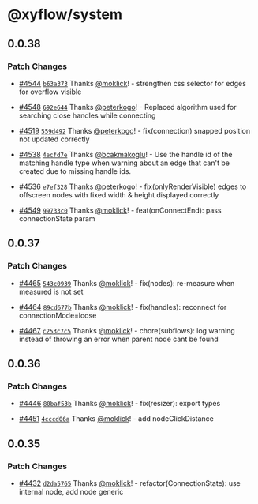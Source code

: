 # @xyflow/system

## 0.0.38

### Patch Changes

- [#4544](https://github.com/xyflow/xyflow/pull/4544) [`b63a373`](https://github.com/xyflow/xyflow/commit/b63a3734b84b6817603c8e6e48e2836f048acc3b) Thanks [@moklick](https://github.com/moklick)! - strengthen css selector for edges for overflow visible

- [#4548](https://github.com/xyflow/xyflow/pull/4548) [`692e644`](https://github.com/xyflow/xyflow/commit/692e6440b10e75cb31f3f3172aede9ed4d7f05d2) Thanks [@peterkogo](https://github.com/peterkogo)! - Replaced algorithm used for searching close handles while connecting

- [#4519](https://github.com/xyflow/xyflow/pull/4519) [`559d492`](https://github.com/xyflow/xyflow/commit/559d49264b940f93c5e205bf984aa76230b10806) Thanks [@peterkogo](https://github.com/peterkogo)! - fix(connection) snapped position not updated correctly

- [#4538](https://github.com/xyflow/xyflow/pull/4538) [`4ecfd7e`](https://github.com/xyflow/xyflow/commit/4ecfd7e19720b70024d0b5dff27d4537dd46b49a) Thanks [@bcakmakoglu](https://github.com/bcakmakoglu)! - Use the handle id of the matching handle type when warning about an edge that can't be created due to missing handle ids.

- [#4536](https://github.com/xyflow/xyflow/pull/4536) [`e7ef328`](https://github.com/xyflow/xyflow/commit/e7ef328f8f9286a817b19457d38c491e6c0bcffd) Thanks [@peterkogo](https://github.com/peterkogo)! - fix(onlyRenderVisible) edges to offscreen nodes with fixed width & height displayed correctly

- [#4549](https://github.com/xyflow/xyflow/pull/4549) [`99733c0`](https://github.com/xyflow/xyflow/commit/99733c01bc70f9463e7dba0046c5f8d839a1d2ba) Thanks [@moklick](https://github.com/moklick)! - feat(onConnectEnd): pass connectionState param

## 0.0.37

### Patch Changes

- [#4465](https://github.com/xyflow/xyflow/pull/4465) [`543c0939`](https://github.com/xyflow/xyflow/commit/543c09392d53fdd56a8876e65f4ce2d8ab250098) Thanks [@moklick](https://github.com/moklick)! - fix(nodes): re-measure when measured is not set

- [#4464](https://github.com/xyflow/xyflow/pull/4464) [`89cd677b`](https://github.com/xyflow/xyflow/commit/89cd677b5668b78434e02e7b025c6ac58db91e58) Thanks [@moklick](https://github.com/moklick)! - fix(handles): reconnect for connectionMode=loose

- [#4467](https://github.com/xyflow/xyflow/pull/4467) [`c253c7c5`](https://github.com/xyflow/xyflow/commit/c253c7c59a2ccd2cb91ad44ce4acbe481d9d7fe1) Thanks [@moklick](https://github.com/moklick)! - chore(subflows): log warning instead of throwing an error when parent node cant be found

## 0.0.36

### Patch Changes

- [#4446](https://github.com/xyflow/xyflow/pull/4446) [`80baf53b`](https://github.com/xyflow/xyflow/commit/80baf53bdc7d4fb0715e5eed85efdea77191935a) Thanks [@moklick](https://github.com/moklick)! - fix(resizer): export types

- [#4451](https://github.com/xyflow/xyflow/pull/4451) [`4cccd06a`](https://github.com/xyflow/xyflow/commit/4cccd06a671e9ef1c6f16ab0d788081f8d894d0e) Thanks [@moklick](https://github.com/moklick)! - add nodeClickDistance

## 0.0.35

### Patch Changes

- [#4432](https://github.com/xyflow/xyflow/pull/4432) [`d2da5765`](https://github.com/xyflow/xyflow/commit/d2da576591305873f8d6514091ee8db1ad4f79e2) Thanks [@moklick](https://github.com/moklick)! - refactor(ConnectionState): use internal node, add node generic
